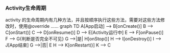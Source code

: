 ### Activity生命周期

activity 的生命周期内有几种方法，并且按顺序执行这些方法，需要对这些方法修改时，使用@override ……
graph TD
    A[App启动] --> B[onCreate()]
    B --> C[onStart()]
    C --> D[onResume()]
    D --> E[Activity运行中]
    E --> F[onPause()]
    F --> G{判断是否完全不可见}
    G -->|是| H[onStop()]
    H --> I[onDestroy()]
    I --> J[App结束]
    G -->|否| E
    H --> K[onRestart()]
    K --> C
